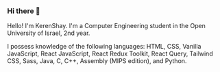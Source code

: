 ### Hi there 👋

Hello! I'm KerenShay. I'm a Computer Engineering student in the Open University of Israel, 2nd year. 

I possess knowledge of the following languages:
HTML, CSS, Vanilla JavaScript, React JavaScript, React Redux Toolkit, React Query, Tailwind CSS, Sass, Java, C, C++, Assembly (MIPS edition), and Python.

<!--
**KerenShay877/KerenShay877** is a ✨ _special_ ✨ repository because its `README.md` (this file) appears on your GitHub profile.

Here are some ideas to get you started:
  
- 🔭 I’m currently working on ...
- 🌱 I’m currently learning ...
- 👯 I’m looking to collaborate on ...
- 🤔 I’m looking for help with ...
- 💬 Ask me about ...
- 📫 How to reach me: ...
- 😄 Pronouns: ...
- ⚡ Fun fact: ...
-->
